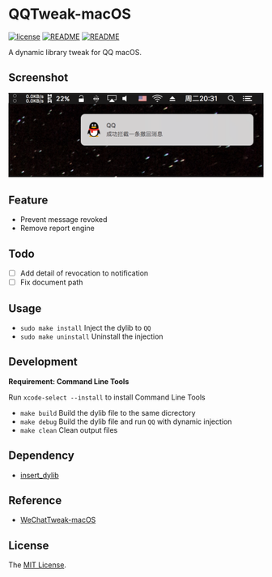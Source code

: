 # QQTweak-macOS

[![license](https://img.shields.io/github/license/mashape/apistatus.svg)](LICENSE)
[![README](https://img.shields.io/badge/README-English-blue.svg)](README.md)
[![README](https://img.shields.io/badge/README-中文-blue.svg)](README-Chinese.md)

A dynamic library tweak for QQ macOS.

## Screenshot

![](Screenshot/0x01.png)

## Feature

- Prevent message revoked
- Remove report engine

## Todo

- [ ] Add detail of revocation to notification
- [ ] Fix document path

## Usage

- `sudo make install` Inject the dylib to `QQ`
- `sudo make uninstall` Uninstall the injection

## Development

**Requirement: Command Line Tools**

Run `xcode-select --install` to install Command Line Tools

- `make build` Build the dylib file to the same dicrectory
- `make debug` Build the dylib file and run `QQ` with dynamic injection
- `make clean` Clean output files

## Dependency

- [insert_dylib](https://github.com/Tyilo/insert_dylib)

## Reference

- [WeChatTweak-macOS](https://github.com/Sunnyyoung/WeChatTweak-macOS)

## License

The [MIT License](LICENSE).
